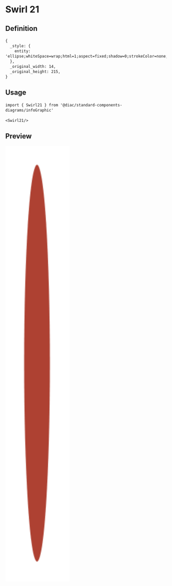 # Swirl 21

## Definition

```
{
  _style: { 
    entity: 'ellipse;whiteSpace=wrap;html=1;aspect=fixed;shadow=0;strokeColor=none;fillColor=#AE4132;fontSize=17;fontColor=#FFFFFF;align=center;fontStyle=1;rounded=0;',
  },
  _original_width: 14,
  _original_height: 215,
}
```

## Usage

```
import { Swirl21 } from '@diac/standard-components-diagrams/infoGraphic'

<Swirl21/>
```

## Preview

<img src="./swirl-21.png" width="200"/>
